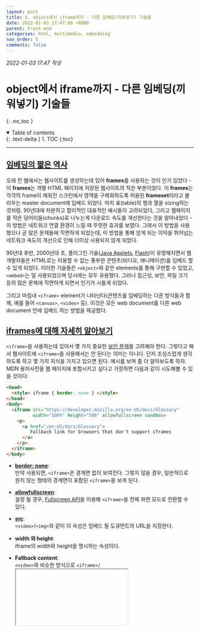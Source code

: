 ```yaml
---
layout: post
title: 5. object에서 iframe까지 - 다른 임베딩(끼워넣기) 기술들
date: 2022-01-03 17:47:00 +0900
parent: Front-end
categories: html, multimedia, embedding
nav_order: 5
comments: false
---
```


_2022-01-03 17:47 작성_

# object에서 iframe까지 - 다른 임베딩(끼워넣기) 기술들
{: .no_toc }

<details open markdown="block">
  <summary>
    Table of contents
  </summary>
  {: .text-delta }
1. TOC
{:toc}
</details>

---

## [임베딩의 짧은 역사](https://developer.mozilla.org/en-US/docs/Learn/HTML/Multimedia_and_embedding/Other_embedding_technologies#a_short_history_of_embedding)

오래 전 웹에서는 웹사이트를 생성하는데 있어 **frames**를 사용하는 것이 인기 있었다 - 이 **frames**는 개별 HTML 페이지에 저장된 웹사이트의 작은 부분이었다. 이 **frames**는 각각의 frame이 채워진 스크린에서 영역을 구체화하도록 허용된 **frameset**이라고 불리우는 master document에 임베드 되었다. 마치 표(table)의 행과 열을 sizing하는 것처럼. 90년대에 차분하고 합리적인 대표적인 예시들이 고려되었다, 그리고 웹페이지를 작은 덩어리들(chunks)로 나누는게 다운로드 속도를 개선한다는 것을 알아내었다 - 이 방법은 네트워크 연결 환경이 느릴 때 뚜렷한 효과를 보였다. 그래서 이 방법을 사용했으나 곧 많은 문제들에 직면하게 되었는데, 이 방법을 통해 얻게 되는 이익을 뛰어넘는 네트워크 속도의 개선으로 인해 더이상 사용되지 않게 되었다.

90년대 후반, 2000년대 초, 플러그인 기술([Java Applets](https://developer.mozilla.org/en-US/docs/Glossary/Java), [Flash](https://developer.mozilla.org/en-US/docs/Glossary/Adobe_Flash))이 유명해지면서 웹 개발자들은 HTML로는 이용할 수 없는 풍부한 콘텐츠(비디오, 애니메이션)를 임베드 할 수 있게 되었다. 이러한 기술들은 `<object>`와 같은 elements를 통해 구현할 수 있었고, `<embed>`는 덜 사용되었으며 당시에는 모두 유용했다. 그러나 접근성, 보안, 파일 크기 등의 많은 문제에 직면하게 되면서 인기가 시들게 되었다.

그리고 마침내 `<iframe>` element가 나타난다(콘텐츠를 임베딩하는 다른 방식들과 함께, 예를 들어 `<canvas>`, `<video>` 등). 이것은 모든 web document를 다른 web document 안에 임베드 하는 방법을 제공했다.

## [iframes에 대해 자세히 알아보기](https://developer.mozilla.org/en-US/docs/Learn/HTML/Multimedia_and_embedding/Other_embedding_technologies#iframes_in_detail)

`<iframe>`을 사용하는데 있어서 몇 가지 중요한 [보안 문제](https://developer.mozilla.org/en-US/docs/Learn/HTML/Multimedia_and_embedding/Other_embedding_technologies#security_concerns)를 고려해야 한다. 그렇다고 해서 웹사이트에 `<iframe>`을 사용해서는 안 된다는 의미는 아니다. 단지 조심스럽게 생각하도록 하고 몇 가지 지식을 가지고 있으면 된다. 예시를 보며 좀 더 알아보도록 하자. MDN 용어사전을 웹 페이지에 포함시키고 싶다고 가정하면 다음과 같이 시도해볼 수 있을 것이다:

```html
<head>
  <style> iframe { border: none } </style>
</head>
<body>
  <iframe src="https://developer.mozilla.org/en-US/docs/Glossary"
          width="100%" height="500" allowfullscreen sandbox>
    <p>
      <a href="/en-US/docs/Glossary">
         Fallback link for browsers that don't support iframes
      </a>
    </p>
  </iframe>
</body>
```

- **[border: none](https://developer.mozilla.org/en-US/docs/Web/CSS/border)**: <br/>만약 사용되면, `<iframe>`은 경계면 없이 보여진다. 그렇지 않을 경우, 일반적으로 원치 않는 형태의 경계면이 포함된 `<iframe>`을 보게 된다.

- **[allowfullscreen](https://developer.mozilla.org/en-US/docs/Web/HTML/Element/iframe#attr-allowfullscreen)**: <br/>설정 될 경우, [Fullscreen API](https://developer.mozilla.org/en-US/docs/Web/API/Fullscreen_API)을 이용해 `<iframe>`을 전체 화면 모드로 전환할 수 있다.

- **[src](https://developer.mozilla.org/en-US/docs/Web/HTML/Element/iframe#attr-src)**: <br/>`<video>`/`<img>`와 같이 이 속성은 임베드 될 도큐먼트의 URL을 지정한다.
    
- **width 와 height**: <br/>iframe의 width와 height을 명시하는 속성이다.

- **Fallback content**: <br/>`<video>`와 비슷한 방식으로 `<iframe>/`<iframe>` 안에 브라우저가 iframe을 지원하지 않을 경우 나타날 fallback content를 포함시킨다. 위의 예시에서는 페이지로 연결시키는 링크를 포함했다. 최신 브라우저를 사용하는 경우 지원하지 않는 경우가 거의 없으므로 거의 마주칠 일 없는 옵션이다.

- **[sandbox](https://developer.mozilla.org/en-US/docs/Web/HTML/Element/iframe#attr-sandbox)**: <br/>이 속성은 iframe의 다른 features보다 좀 더 최신 브라우저에서 작동한다(e.g. IE 10 그리고 그 이상). 이 속성을 통해 보안 설정을 증가시킬 수 있다.

> **Note:** 속도를 개선하기 위해서 메인 콘텐츠의 로딩이 끝난 뒤에 JavaScript와 함께 iframe의 `src` 속성을 설정하는 것이 좋다. 이 방법은 페이지를 바로 사용할 수 있게 하고 공식 페이지의 로드 타임을 감소시킨다. (SEO 측정(metric)에 있어서 중요)

### [보안 관련](https://developer.mozilla.org/en-US/docs/Learn/HTML/Multimedia_and_embedding/Other_embedding_technologies#security_concerns)

보안에 대한 염려를 위에서 언급했듯 - 조금 더 자세하게 이 부분에 대해서 알아보자. 이 부분에 대한 염려를 인식하고 더 경험하고 이 부분을 고려할 정도의 지식을 쌓게 되면 참고해 시작할 수 있을 것이다.

브라우저를 만든 사람들과 웹 개발자들은 iframe이 악의적으로 웹페이지를 수정하거나 이용자들이 원하지 않는 행동(id, passowrd와 같은 민감한 정보를 노출하는 등)을 하게 하는 나쁜 사람들(**해커: hackers** 좀 더 정확하게 말하면, **크래커: crackers**)의 흔한 타겟(공식용어-**공격 벡터: attack verctor**)이 된다는 것을 알게 되었다. 이 때문에 `<iframe>`의 보안 수준을 높이기 위해 기술 엔지니어들과 브라우저 개발자들은 다양한 보안 메커니즘을 개발했고, 다음에서 가장 실용적인 것들을 다룰 것이다.

> **Note:** Clickjacking(숨겨진 하이퍼링크를 사용해 인터넷 사용자를 속이는 기술)은 iframe를 공격하는 흔한 기술 중 하나다. 개발자의 Web document 내에 보이지 않는 iframe을 임베드 하는 형태로 공격하거나 개발자의 document를 악의적 웹사이트에 임베드 하는 형태로 공격한다. 그리고 그 과정에서 일어나는 상호과정을 붙잡는데(capture) 사용한다. 이 과정에서 사용자들은 민감한 정보를 잃게 된다.

[깃허브에서 live 찾아보기](https://mdn.github.io/learning-area/html/multimedia-and-embedding/other-embedding-technologies/iframe-detail.html)를 클릭해 파이어폭스 브라우저에서 열어보면 "Firefox가 이 페이지를 열 수 없음"이라는 경고 표시가 나온다. _"X-Frame-Options"_ 명령이 _"DENY"_ 로 설정되어 있기 때문에 프레임이 거부되는 것이다. 그리고 이것은 MDN을 개발하는 개발자들이 서버에서 웹사이트 페이지가 `<iframe>`에 포함되는 것을 허용하지 않도록 설정해놨기 때문에 발생한다(아래에 기술될 [CSP 명령 설정하기](#csp-명령-설정하기)를 참고하라). 이것은 타당하다. 그러나 하나의 전체 MDN 페이지가 다른 페이지들에 임베드 되는 것은 개발자가 자신의 사이트에 임베드 하고 그것을 자신의 것이라고 주장하지 않는 이상 타당하지 않다고 할 수 있다. 또는 clickjacking을 통해 데이터를 훔치려는 시도일 것이다. 뿐만 아니라 모든 사람들이 이렇게 한다면, 추가적 대역폭에 대한 비용은 모두 Mozilla 사에 부과될 것이다.

### 필요한 경우에만 임베드하라

가끔 youtube 그리고 maps와 같은 third-party content를 임베드 하는 것은 납득 가능하다. 그러나 이 때에도 완전히 필요하다고 느낄 경우에만 third-party content를 임베드하는 것이 두통을 감소시켜 줄 것이다. 웹 보안에 있어 엄지를 추켜 세울만한 규칙은 다음과 같다. _"너무 경계하지 말라. 만약 만들었다면 두 번 체크하도록 하라. 만약 다른 사람이 만들었따면, 안정성이 보장되기 전까지 위험하다고 가정하라."_

보안 외에도 지식 재산 문제에도 유의해야 한다. 대부분의 콘텐츠는 저작권이 있기 때문에 스스로의 것이 아니거나 작성자가 본인에게 준 것이 아닌 경우, 그리고 명백한 허락이 있지 않은 한 **절대** 전시해서는 안 된다.

만약 콘텐츠가 라이센스가 있을 경우에는 라이센스 조건을 지켜야만 한다. 예를 들어 MDN은 CC-BY-SA 라이센스를 가지고 있다. 즉, MDN에 공이 있다는 것을 명시해야 한다. 콘텐츠에 상당한 변화가 있는 경우에도 이는 동일하게 적용된다.

### HTTPS를 사용하라

[HTTPS](https://developer.mozilla.org/en-US/docs/Glossary/https)는 [HTTP](https://developer.mozilla.org/en-US/docs/Glossary/HTTP)의 암호화 된 버전을 뜻한다. 가능하면 HTTPS를 사용해서 웹사이트들을 받아오는 것이 좋다:

1. HTTPS는 멀리 있는 콘텐츠가 수송되는 동안 간섭 당할 수 있는 기회를 줄인다.
2. HTTPS는 부모 document의 콘텐츠에서 임베드 된 콘텐츠로 접근하는 것을 예방하고 그 반대의 경우 또한 예방한다.

HTTPS를 사이트에 적용하기 위해서는 특별한 보안 증명서를 설치해야 한다. 많은 호스팅 제공 업체들은 증명서를 넣는 설치 과정을 거치지 않고도 HTTPS가 적용된 호스팅을 제공한다. 그러나 만약 HTTPS를 지원하는 사이트를 스스로 만들어야 할 경우, [Let's Encrypt](https://letsencrypt.org/)의 도움을 받을 수 있다. 이 사이트에서는 자동으로 필요한 증명서를 생성하고 설치할 수 있는 도구와 설명을 제공한다(세계적으로 널리 쓰이는 Apache 웹 서버, Nginx등의 웹 서버를 built-in으로 지원함). Let's Encrypt의 암호화 도구는 그 과정을 가능한 쉽게 할 수 있도록 디자인 되었고, 그렇기에 HTTPS를 사용하는 사이트를 만드는 것을 기피할 이유가 없다.

> **Note:** GitHub pages는 HTTPS를 기본으로 지원한다. 다른 호스팅 업체를 이용할 경우, 미리 알아보는 것이 좋다.

### 항상 `sandbox` 속성을 이용하라

공격자들(attackers)이 웹사이트에 나쁜 영향을 최대한 덜 끼치도록 하고 싶다면, 콘텐츠에 _작업 수행에 있어 허가(permission)이 필요함_ 이 적용되도록 해야 한다. 물론, 이것은 자신이 만든 콘텐츠에도 해당 된다. 테스트를 위한 목적의 혹은 적절하게 사용되어야 하는 코드의 container 그러나 다른 codebase에 해를 끼칠 수 없게 하는 것(사고로 혹은 악의적으로)을 [sandbox](https://en.wikipedia.org/wiki/Sandbox_(computer_security))라고 부른다.

샌드박스화 되지 않은 콘텐츠는 너무 많은 것들을(JavaScript를 실행하고, forms를 제출하고, windows를 팝업하는 등) 할 수 있다. 기본적으로, `sandbox` 속성에 아무런 파라미터도 주지 않고 가능한 모든 제한을 부과해야 한다.

만약 절대적으로 요구 된다면, 하나씩 허가를 내줄 수 있다(`sandbox=""` 안에 속성 값을 넣음). [sandbox](https://developer.mozilla.org/en-US/docs/Web/HTML/Element/iframe#attr-sandbox) 참조를 통해 모든 가능한 options를 확인할 수 있다. 가중 주의할 점 중 하나는 _절대_ `allow-scripts` 그리고 `allow-same-origin`을 동시에 적용하지 말아야 한 다는 점이다. 만약 그렇게 할 경우 사이트의 스크립트가 실행되는 것을 중지 시키는 [Same-origin policy](https://developer.mozilla.org/en-US/docs/Glossary/Same-origin_policy)를 우회할 수 있게 되고 JavaScript를 이용해 샌드박스를 무력화할 수 있게 된다.

> **Note:** 샌드박스화 한다고 해도 공격자들이 이용자들을 속여 악의적 콘텐츠를 `<iframe>` 바깥에서 직접적으로 방문하게 할 경우, 이용자를 보호할 수 없다. 만약 악의적일 수 있는 특정 콘텐츠가 존재할 경우(e.g. 사용자 생성 콘텐츠), 메인 사이트가 아닌 다른 도메인 사이트에서 받도록 해야 한다.

### CSP 명령 설정하기

[CSP](https://developer.mozilla.org/en-US/docs/Glossary/CSP)는 [content security policy](https://developer.mozilla.org/en-US/docs/Web/HTTP/CSP)를 의미하고 HTML document의 보안을 향상시키는 [일련의 HTTP Headers](https://developer.mozilla.org/en-US/docs/Web/HTTP/Headers/Content-Security-Policy)(웹 페이지가 웹 서버에서 받아질 때 함께 보내지는 메타데이터)를 제공한다. `<iframe>`의 보안화 하는 것에 관한 한 _[적절한 X-Frame-Options header를 보내 서버 설정하기](https://developer.mozilla.org/en-US/docs/Web/HTTP/Headers/X-Frame-Options)_ 를 참고한다. 이것은 다른 웹사이트에서 본인의 콘텐츠를 임베드 하는 것을 방지한다(clickjacking이나 다른 종류의 공격을 하는 무리).

> **Note:** [Frederik Barun의 X-Frame-Options Security Header 포스트](https://blog.mozilla.org/security/2013/12/12/on-the-x-frame-options-security-header/)에서 더 자세한 정보를 확인할 수 있다.

## [`<embed>` 그리고 `<object>` elements](https://developer.mozilla.org/en-US/docs/Learn/HTML/Multimedia_and_embedding/Other_embedding_technologies#the_embed_and_object_elements)

`<embed>`와 `<object>` elements는 `<iframe>`과는 다른 function을 받는다. 이 elements들은 PDFs와 같은 외부 콘텐츠를 임베드 하기 위한 목적으로 사용된다.

그러나 이 elements를 사용할 가능성은 낮다. 만약 PDFs를 보여줘야 한다면 페이지에 임베드 하는 것 보다 링크해 보여주는 것이 더 낫다.

역사적으로 이러한 elements들은 Adobe Flash와 같은 브라우저 plugin에 의해 관리되는 콘텐츠를 임베드 하는 용도로 사용되었는데 하지만 최신 브라우저에서는 지원하지 않기도 하고 구식이 되었다.

사용 방법이 필요하다면 사이트에서 확인하도록 하자.

```html
<!-- 예시 -->
<object data="mypdf.pdf" type="application/pdf"
        width="800" height="1200">
  <p>You don't have a PDF plugin, but you can
    <a href="mypdf.pdf">download the PDF file.
    </a>
  </p>
</object>
```

## 저작권

<hr/>

<a href="https://developer.mozilla.org/en-US/docs/Learn/HTML/Multimedia_and_embedding/Other_embedding_technologies/contributors.txt">Mozilla 기여자</a>가 작성한 MDN에 대해는 <a href="https://creativecommons.org/licenses/by-sa/2.5/">CC-BY-SA 2.5 라이선스</a>에 따라 사용할 수 있습니다.

<hr/>

<a rel="license" href="http://creativecommons.org/licenses/by-sa/4.0/"><img alt="크리에이티브 커먼즈 라이선스" style="border-width:0" src="https://i.creativecommons.org/l/by-sa/4.0/88x31.png" /></a><br />이 저작물은 <a rel="license" href="http://creativecommons.org/licenses/by-sa/4.0/">크리에이티브 커먼즈 저작자표시-동일조건변경허락 4.0 국제 라이선스</a>에 따라 이용할 수 있습니다.